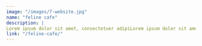 ```yaml
---
image: "/images/7-website.jpg"
name: "feline cafe"
description: |
Lorem ipsum dolor sit amet, consectetuer adipiLorem ipsum dolor sit amet, consectetuer adipiscing elit, sed diam nonummy nibh euismod tincidunt ut laoreet dolore magna aliquam erat volutpat.
link: "/feline-cafe/"
---
```

